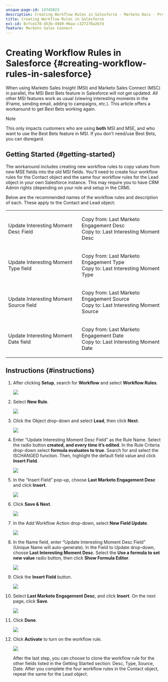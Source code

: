 ```yaml
---
unique-page-id: 14745823
description: Creating Workflow Rules in Salesforce - Marketo Docs - Product Documentation
title: Creating Workflow Rules in Salesforce
exl-id: 0cfce178-453b-4949-96aa-c327278a267d
feature: Marketo Sales Connect
---
```

# Creating Workflow Rules in Salesforce {#creating-workflow-rules-in-salesforce}

When using Marketo Sales Insight (MSI) and Marketo Sales Connect (MSC) in parallel, the MSI Best Bets feature in Salesforce will not get updated. All other MSI features work as usual (viewing interesting moments in the iFrame, sending email, adding to campaigns, etc.). This article offers a workaround to get Best Bets working again.

>[!NOTE]
>
>This only impacts customers who are using **both** MSI and MSE, and who want to use the Best Bets feature in MSI. If you don’t need/use Best Bets, you can disregard.

## Getting Started {#getting-started}

The workaround includes creating new workflow rules to copy values from new MSE fields into the old MSI fields. You'll need to create four workflow rules for the Contact object and the same four workflow rules for the Lead object in your own Salesforce instance. This may require you to have CRM Admin rights (depending on your role and setup in the CRM).

Below are the recommended names of the workflow rules and description of each. These apply to the Contact and Lead object:

<table> 
 <colgroup> 
  <col> 
  <col> 
 </colgroup> 
 <tbody> 
  <tr> 
   <td>Update Interesting Moment Desc Field</td> 
   <td><p>Copy from: Last Marketo Engagement Desc<br>Copy to: Last Interesting Moment Desc</p></td> 
  </tr> 
  <tr> 
   <td>Update Interesting Moment Type field</td> 
   <td><p>Copy from: Last Marketo Engagement Type<br>Copy to: Last Interesting Moment Type</p></td> 
  </tr> 
  <tr> 
   <td>Update Interesting Moment Source field</td> 
   <td><p>Copy from: Last Marketo Engagement Source<br>Copy to: Last Interesting Moment Source</p></td> 
  </tr> 
  <tr> 
   <td>Update Interesting Moment Date field</td> 
   <td><p>Copy from: Last Marketo Engagement Date<br>Copy to: Last Interesting Moment Date</p></td> 
  </tr> 
 </tbody> 
</table>

## Instructions {#instructions}

1. After clicking **Setup**, search for **Workflow** and select **Workflow Rules**.

   ![](assets/one-1.png)

1. Select **New Rule**.

   ![](assets/two-1.png)

1. Click the Object drop-down and select **Lead**, then click **Next**.

   ![](assets/three-1.png)

1. Enter “Update Interesting Moment Desc Field” as the Rule Name. Select the radio button **created, and every time it’s edited**. In the Rule Criteria drop-down select **formula evaluates to true**. Search for and select the ISCHANGED function. Then, highlight the default field value and click **Insert Field**.

   ![](assets/four-1.png)

1. In the “Insert Field” pop-up, choose **Last Marketo Engagement Desc** and click **Insert**.

   ![](assets/five-1.png)

1. Click **Save & Next**.

   ![](assets/6.png)

1. In the Add Workflow Action drop-down, select **New Field Update**.

   ![](assets/seven.png)

1. In the Name field, enter “Update Interesting Moment Desc Field” (Unique Name will auto-generate). In the Field to Update drop-down, choose **Last Interesting Moment Desc**. Select the **Use a formula to set new value** radio button, then click **Show Formula Editor**.

   ![](assets/eight.png)

1. Click the **Insert Field** button.

   ![](assets/9a.png)

1. Select **Last Marketo Engagement Desc**, and click **Insert**. On the next page, click **Save**.

   ![](assets/nine.png)

1. Click **Done**.

   ![](assets/twelve.png)

1. Click **Activate** to turn on the workflow rule.

   ![](assets/thirteen.png)

   After the last step, you can choose to clone the workflow rule for the other fields listed in the Getting Started section: Desc, Type, Source, Date. After you complete the four workflow rules in the Contact object, repeat the same for the Lead object.
